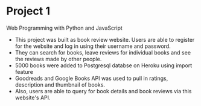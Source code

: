 # Project 1

Web Programming with Python and JavaScript

* This project was built as book review website. Users are able to register for the website and log in using their username and password.
* They can search for books, leave reviews for individual books and see the reviews made by other people.
* 5000 books were added to Postgresql databse on Heroku using import feature
* Goodreads and Google Books API was used to pull in ratings, description and thumbnail of books.
* Also, users are able to query for book details and book reviews via this website's API.

